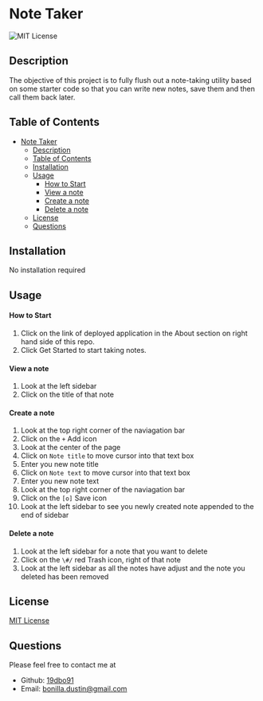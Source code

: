 # Note Taker

![MIT License](https://img.shields.io/badge/license-MIT%20License-green)

## Description

The objective of this project is to fully flush out a note-taking utility based on some starter code so that you can write new notes, save them and then call them back later.

## Table of Contents

- [Note Taker](#note-taker)
  - [Description](#description)
  - [Table of Contents](#table-of-contents)
  - [Installation](#installation)
  - [Usage](#usage)
      - [How to Start](#how-to-start)
      - [View a note](#view-a-note)
      - [Create a note](#create-a-note)
      - [Delete a note](#delete-a-note)
  - [License](#license)
  - [Questions](#questions)

## Installation

No installation required

## Usage

####  How to Start

1. Click on the link of deployed application in the About section on right hand side of this repo.
2. Click Get Started to start taking notes.

####  View a note

1. Look at the left sidebar
2. Click on the title of that note

####  Create a note

1. Look at the top right corner of the naviagation bar
2. Click on the `+` Add icon
3. Look at the center of the page
4. Click on `Note title` to move cursor into that text box
5. Enter you new note title
6. Click on `Note text` to move cursor into that text box
7. Enter you new note text
8. Look at the top right corner of the naviagation bar
9. Click on the  ``[o]`` Save icon
10. Look at the left sidebar to see you newly created note appended to the end of sidebar

####  Delete a note

1. Look at the left sidebar for a note that you want to delete
2. Click on the ``\#/`` red Trash icon, right of that note
3. Look at the left sidebar as all the notes have adjust and the note you deleted has been removed


## License

[MIT License](https://choosealicense.com/licenses/mit/)

## Questions

Please feel free to contact me at
- Github: [19dbo91](https://github.com/19dbo91)
- Email: [bonilla.dustin@gmail.com](mailto:bonilla.dustin@gmail.com)
